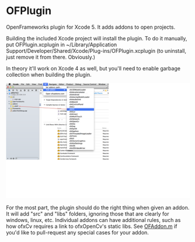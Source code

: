 OFPlugin
========

OpenFrameworks plugin for Xcode 5. It adds addons to open projects.

Building the included Xcode project will install the plugin. To do it manually, put OFPlugin.xcplugin in ~/Library/Application Support/Developer/Shared/Xcode/Plug-ins/OFPlugin.xcplugin (to uninstall, just remove it from there. Obviously.)

In theory it'll work on Xcode 4 as well, but you'll need to enable garbage collection when building the plugin.

![screenshot](screenshot.png "it does this")

For the most part, the plugin should do the right thing when given an addon. It will add "src" and "libs" folders, ignoring those that are clearly for windows, linux, etc. Individual addons can have additional rules, such as how ofxCv requires a link to ofxOpenCv's static libs. See [OFAddon.m](https://github.com/admsyn/OFPlugin/blob/master/OFPlugin/OFAddon.m) if you'd like to pull-request any special cases for your addon.
